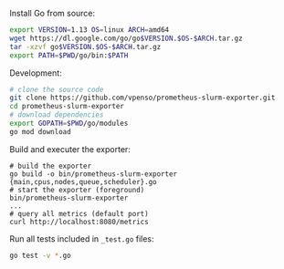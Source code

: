 Install Go from source:

```bash
export VERSION=1.13 OS=linux ARCH=amd64
wget https://dl.google.com/go/go$VERSION.$OS-$ARCH.tar.gz
tar -xzvf go$VERSION.$OS-$ARCH.tar.gz
export PATH=$PWD/go/bin:$PATH
```

Development:

```bash
# clone the source code
git clone https://github.com/vpenso/prometheus-slurm-exporter.git
cd prometheus-slurm-exporter
# download dependencies
export GOPATH=$PWD/go/modules
go mod download
```

Build and executer the exporter:

```
# build the exporter
go build -o bin/prometheus-slurm-exporter {main,cpus,nodes,queue,scheduler}.go
# start the exporter (foreground)
bin/prometheus-slurm-exporter
...
# query all metrics (default port)
curl http://localhost:8080/metrics
```

Run all tests included in `_test.go` files:

```bash
go test -v *.go
```
